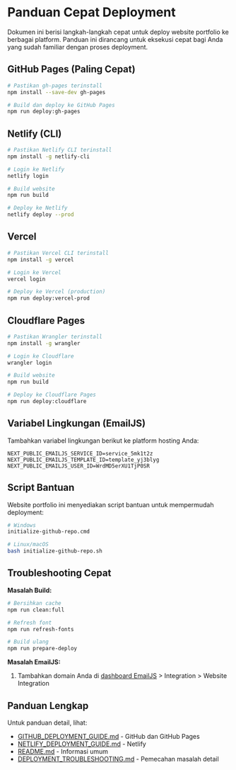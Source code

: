 # Panduan Cepat Deployment

Dokumen ini berisi langkah-langkah cepat untuk deploy website portfolio ke berbagai platform. Panduan ini dirancang untuk eksekusi cepat bagi Anda yang sudah familiar dengan proses deployment.

## GitHub Pages (Paling Cepat)

```bash
# Pastikan gh-pages terinstall
npm install --save-dev gh-pages

# Build dan deploy ke GitHub Pages
npm run deploy:gh-pages
```

## Netlify (CLI)

```bash
# Pastikan Netlify CLI terinstall
npm install -g netlify-cli

# Login ke Netlify
netlify login

# Build website
npm run build

# Deploy ke Netlify
netlify deploy --prod
```

## Vercel

```bash
# Pastikan Vercel CLI terinstall
npm install -g vercel

# Login ke Vercel
vercel login

# Deploy ke Vercel (production)
npm run deploy:vercel-prod
```

## Cloudflare Pages

```bash
# Pastikan Wrangler terinstall
npm install -g wrangler

# Login ke Cloudflare
wrangler login

# Build website
npm run build

# Deploy ke Cloudflare Pages
npm run deploy:cloudflare
```

## Variabel Lingkungan (EmailJS)

Tambahkan variabel lingkungan berikut ke platform hosting Anda:

```
NEXT_PUBLIC_EMAILJS_SERVICE_ID=service_5mk1t2z
NEXT_PUBLIC_EMAILJS_TEMPLATE_ID=template_yj3blyg
NEXT_PUBLIC_EMAILJS_USER_ID=WrdMD5erXU1TjP0SR
```

## Script Bantuan

Website portfolio ini menyediakan script bantuan untuk mempermudah deployment:

```bash
# Windows
initialize-github-repo.cmd

# Linux/macOS
bash initialize-github-repo.sh
```

## Troubleshooting Cepat

**Masalah Build:**
```bash
# Bersihkan cache
npm run clean:full

# Refresh font
npm run refresh-fonts

# Build ulang
npm run prepare-deploy
```

**Masalah EmailJS:**
1. Tambahkan domain Anda di [dashboard EmailJS](https://dashboard.emailjs.com/) > Integration > Website Integration

## Panduan Lengkap

Untuk panduan detail, lihat:
- [GITHUB_DEPLOYMENT_GUIDE.md](GITHUB_DEPLOYMENT_GUIDE.md) - GitHub dan GitHub Pages
- [NETLIFY_DEPLOYMENT_GUIDE.md](NETLIFY_DEPLOYMENT_GUIDE.md) - Netlify
- [README.md](README.md) - Informasi umum
- [DEPLOYMENT_TROUBLESHOOTING.md](DEPLOYMENT_TROUBLESHOOTING.md) - Pemecahan masalah detail 